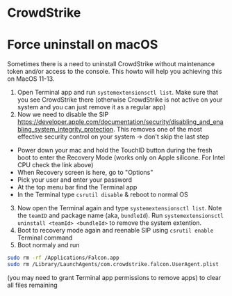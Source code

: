 # CrowdStrike

# Force uninstall on macOS
Sometimes there is a need to uninstall CrowdStrike without maintenance token and/or access to the console. 
This howto will help you achieving this on MacOS 11-13. 

1. Open Terminal app and run ```systemextensionsctl list```. Make sure that you see CrowdStrike there (otherwise CrowdStrike is not active on your system and you can just remove it as a regular app)
2. Now we need to disable the SIP https://developer.apple.com/documentation/security/disabling_and_enabling_system_integrity_protection. This removes one of the most effective security control on your system -> don't skip the last step
- Power down your mac and hold the TouchID button during the fresh boot to enter the Recovery Mode (works only on Apple silicone. For Intel CPU check the link above)
- When Recovery screen is here, go to "Options"
- Pick your user and enter your password
- At the top menu bar find the Terminal app
- In the Terminal type ```csrutil disable``` & reboot to normal OS
3. Now open the Terminal again and type ```systemextensionsctl list```. Note the ```teamID``` and package name (aka, ```bundleId```). Run ```systemextensionsctl uninstall <teamId> <bundleId>``` to remove the system extention. 
4. Boot to recovery mode again and reenable SIP using ```csrutil enable``` Terminal command
5. Boot normaly and run 
```bash
sudo rm -rf /Applications/Falcon.app
sudo rm /Library/LaunchAgents/com.crowdstrike.falcon.UserAgent.plist
``` 
(you may need to grant Terminal app permissions to remove apps) to clear all files remaining
